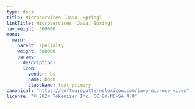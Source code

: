 ```yaml
---
type: docs
title: Microservices (Java, Spring)
linkTitle: Microservices (Java, Spring)
nav_weight: 300000
menu:
  main:
    parent: specialty
    weight: 300000
    params:
      description: 
      icon:
        vendor: bs
        name: book
        className: text-primary
canonical: "https://softwarepatternslexicon.com/java-microservices"
license: "© 2024 Tokenizer Inc. CC BY-NC-SA 4.0"
---
```

